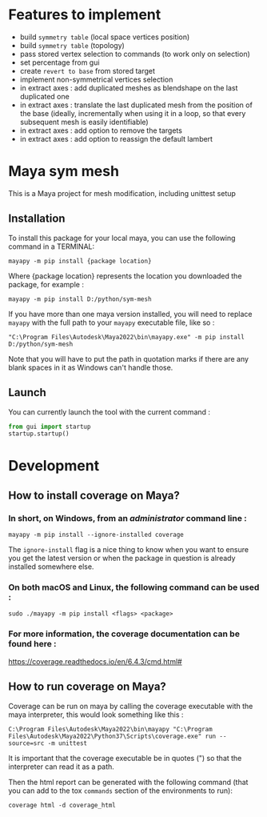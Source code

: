 # Features to implement

* build `symmetry table` (local space vertices position)
* build `symmetry table` (topology)
* pass stored vertex selection to commands (to work only on selection)
* set percentage from gui
* create `revert to base` from stored target
* implement non-symmetrical vertices selection
* in extract axes : add duplicated meshes as blendshape on the last duplicated one
* in extract axes : translate the last duplicated mesh from the position of the base (ideally, incrementally when using it in a loop, so that every subsequent mesh is easily identifiable)
* in extract axes : add option to remove the targets
* in extract axes : add option to reassign the default lambert

# Maya sym mesh
This is a Maya project for mesh modification, including unittest setup

## Installation
To install this package for your local maya, you can use the following command in a TERMINAL: 
```commandline
mayapy -m pip install {package location}
```
Where {package location} represents the location you downloaded the package, for example :
```commandline
mayapy -m pip install D:/python/sym-mesh
```
If you have more than one maya version installed, you will need to replace `mayapy` with the full path to your `mayapy` executable file, like so : 
```commandline
"C:\Program Files\Autodesk\Maya2022\bin\mayapy.exe" -m pip install D:/python/sym-mesh
```
Note that you will have to put the path in quotation marks if there are any blank spaces in it as Windows can't handle those.

## Launch
You can currently launch the tool with the current command : 
```python
from gui import startup
startup.startup()
```


# Development

## How to install coverage on Maya?

### In short, on Windows, from an ***administrator*** command line :
```commandline
mayapy -m pip install --ignore-installed coverage
```
The `ignore-install` flag is a nice thing to know when you want to ensure you get the latest version or when the package in question is already installed somewhere else.

### On both macOS and Linux, the following command can be used :
```commandline
sudo ./mayapy -m pip install <flags> <package>
```

### For more information, the coverage documentation can be found here :
https://coverage.readthedocs.io/en/6.4.3/cmd.html#

## How to run coverage on Maya?
Coverage can be run on maya by calling the coverage executable with the maya interpreter, this would look something like this : 
```commandline
C:\Program Files\Autodesk\Maya2022\bin\mayapy "C:\Program Files\Autodesk\Maya2022\Python37\Scripts\coverage.exe" run --source=src -m unittest
```
It is important that the coverage executable be in quotes (") so that the interpreter can read it as a path.

Then the html report can be generated with the following command (that you can add to the tox `commands` section of the environments to run):
```commandline
coverage html -d coverage_html
```
